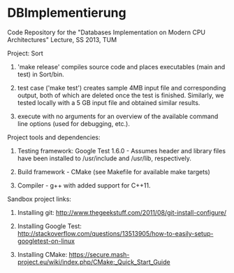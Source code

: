 DBImplementierung
=================

Code Repository for the "Databases Implementation on Modern CPU Architectures" Lecture, SS 2013, TUM


Project: Sort

1. 'make release' compiles source code and places executables (main and test) in Sort/bin.

2. test case ('make test') creates sample 4MB input file and corresponding output, both of which are deleted once the test is finished. Similarly, we tested locally with a 5 GB input file and obtained similar results.

3. execute with no arguments for an overview of the available command line options (used for debugging, etc.).



Project tools and dependencies:

1. Testing framework: Google Test 1.6.0 - Assumes header and library files have been installed to /usr/include and /usr/lib, respectively.

2. Build framework - CMake (see Makefile for available make targets)

3. Compiler - g++ with added support for C++11.



Sandbox project links:

1. Installing git: http://www.thegeekstuff.com/2011/08/git-install-configure/

2. Installing Google Test: http://stackoverflow.com/questions/13513905/how-to-easily-setup-googletest-on-linux

3. Installing CMake: https://secure.mash-project.eu/wiki/index.php/CMake:_Quick_Start_Guide
